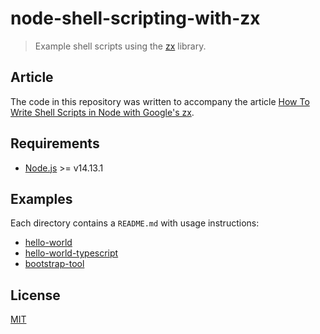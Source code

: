 # node-shell-scripting-with-zx

> Example shell scripts using the [zx](https://www.npmjs.com/package/zx) library.

## Article

The code in this repository was written to accompany the article
[How To Write Shell Scripts in Node with Google's zx](TODO).

## Requirements

- [Node.js](https://nodejs.org/en/download/) >= v14.13.1

## Examples

Each directory contains a `README.md` with usage instructions:

- [hello-world](hello-world/)
- [hello-world-typescript](hello-world-typescript/)
- [bootstrap-tool](bootstrap-tool/)

## License

[MIT](./LICENSE.md)
